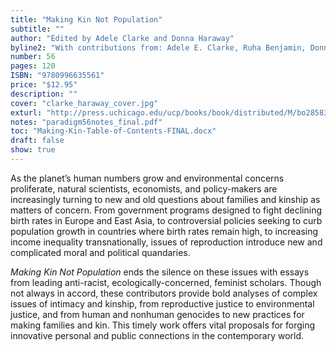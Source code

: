 ```yaml
---
title: "Making Kin Not Population"
subtitle: ""
author: "Edited by Adele Clarke and Donna Haraway"
byline2: "With contributions from: Adele E. Clarke, Ruha Benjamin, Donna Haraway, Michelle Murphy, Yu-Ling Huang, Chia-Ling Wu and Kim TallBear"
number: 56
pages: 120
ISBN: "9780996635561"
price: "$12.95"
description: ""
cover: "clarke_haraway_cover.jpg"
exturl: "http://press.uchicago.edu/ucp/books/book/distributed/M/bo28583407.html"
notes: "paradigm56notes_final.pdf"
toc: "Making-Kin-Table-of-Contents-FINAL.docx"
draft: false
show: true
---
```


As the planet’s human numbers grow and environmental concerns proliferate, natural scientists, economists, and policy-makers are increasingly turning to new and old questions about families and kinship as matters of concern. From government programs designed to fight declining birth rates in Europe and East Asia, to controversial policies seeking to curb population growth in countries where birth rates remain high, to increasing income inequality transnationally, issues of reproduction introduce new and complicated moral and political quandaries.

*Making Kin Not Population* ends the silence on these issues with essays from leading anti-racist, ecologically-concerned, feminist scholars. Though not always in accord, these contributors provide bold analyses of complex issues of intimacy and kinship, from reproductive justice to environmental justice, and from human and nonhuman genocides to new practices for making families and kin. This timely work offers vital proposals for forging innovative personal and public connections in the contemporary world.
